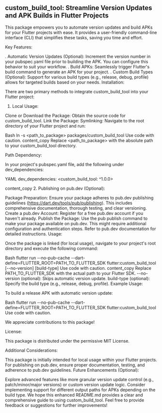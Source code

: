 ## custom_build_tool: Streamline Version Updates and APK Builds in Flutter Projects

This package empowers you to automate version updates and build APKs for your Flutter projects with ease. It provides a user-friendly command-line interface (CLI) that simplifies these tasks, saving you time and effort.

Key Features:

. Automatic Version Updates (Optional): Increment the version number in your pubspec.yaml file prior to building the APK. You can configure this behavior to suit your workflow.
. Build APKs: Seamlessly trigger Flutter's build command to generate an APK for your project.
. Custom Build Types (Optional): Support for various build types (e.g., release, debug, profile) allows for targeted builds based on your needs.
Installation:

There are two primary methods to integrate custom_build_tool into your Flutter project:

1. Local Usage:

Clone or Download the Package: Obtain the source code for custom_build_tool.
Link the Package:
Symlinking:
Navigate to the root directory of your Flutter project and run:

Bash
ln -s <path_to_package> packages/custom_build_tool
Use code with caution.
content_copy
Replace <path_to_package> with the absolute path to your custom_build_tool directory.

Path Dependency:

In your project's pubspec.yaml file, add the following under dev_dependencies:

YAML
dev_dependencies:
<custom_build_tool: ^1.0.0>

content_copy
2. Publishing on pub.dev (Optional):

Package Preparation:
Ensure your package adheres to pub.dev publishing guidelines (<https://dart.dev/tools/pub/publishing>).
This includes comprehensive documentation, thorough testing, and clear versioning.
Create a pub.dev Account: Register for a free pub.dev account if you haven't already.
Publish the Package: Use the pub publish command to make your package available on pub.dev.
This might require additional configuration and authentication steps. Refer to pub.dev documentation for detailed instructions.
Usage:

Once the package is linked (for local usage), navigate to your project's root directory and execute the following command:

Bash
flutter run --no-pub-cache --dart-define=FLUTTER_ROOT=PATH_TO_FLUTTER_SDK flutter:custom_build_tool [--no-version] [build-type]
Use code with caution.
content_copy
Replace PATH_TO_FLUTTER_SDK with the actual path to your Flutter SDK.
--no-version (optional): Skips automatic version update.
build-type (optional): Specify the build type (e.g., release, debug, profile).
Example Usage:

To build a release APK with automatic version update:

Bash
flutter run --no-pub-cache --dart-define=FLUTTER_ROOT=PATH_TO_FLUTTER_SDK flutter:custom_build_tool
Use code with caution.

We appreciate contributions to this package!

License:

This package is distributed under the permissive MIT License.

Additional Considerations:

This package is initially intended for local usage within your Flutter projects.
For publishing on pub.dev, ensure proper documentation, testing, and adherence to pub.dev guidelines.
Future Enhancements (Optional):

Explore advanced features like more granular version update control (e.g., patch/minor/major versions) or custom version update logic.
Consider implementing support for different output paths for APKs depending on the build type.
We hope this enhanced README.md provides a clear and comprehensive guide to using custom_build_tool. Feel free to provide feedback or suggestions for further improvements!
